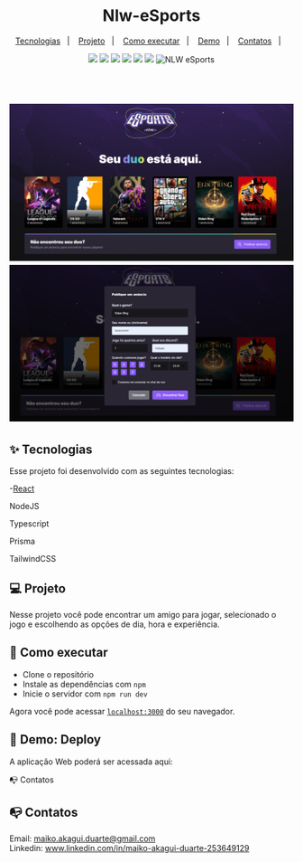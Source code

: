 # <h1 align="center">Nlw-eSports</h1>




<p align="center">
  <a href="#-tecnologias">Tecnologias</a>&nbsp;&nbsp;&nbsp;|&nbsp;&nbsp;&nbsp;
  <a href="#-projeto">Projeto</a>&nbsp;&nbsp;&nbsp;|&nbsp;&nbsp;&nbsp;
  <a href="#-como-executar">Como executar</a>&nbsp;&nbsp;&nbsp;|&nbsp;&nbsp;&nbsp;
  <a href="#iphone-demo-deploy">Demo</a>&nbsp;&nbsp;&nbsp;|&nbsp;&nbsp;&nbsp;
    <a href="#mailbox_with_no_mail-contatos">Contatos</a>&nbsp;&nbsp;&nbsp;|&nbsp;&nbsp;&nbsp;
  

</p>

<p align="center">
  <img src="https://img.shields.io/badge/React-JS-violet">
  <img src="https://img.shields.io/badge/Node-JS-green">
<img src="https://img.shields.io/badge/Prisma-DB-violet">
<img src="https://img.shields.io/badge/Vite-JS-violet">
<img src="https://img.shields.io/badge/Typescript-TS-blue">
<img src="https://img.shields.io/badge/Tailwind-CSS-blue">





 <img src="https://img.shields.io/badge/NLW-eSports-violet" alt="NLW eSports" />
</p>

<br>


<p align="center">
  
 
</p>

<h1 align="center">
  <img alt="screenshot" title="home" src="./public/screenshot.png" />
  <img alt="screenshot2" title="modal" src="./public/screenshot2.png" />
</h1>


## ✨ Tecnologias

Esse projeto foi desenvolvido com as seguintes tecnologias:

-[React](https://reactjs.org/)
<p>NodeJS</p>
<p>Typescript</p>
<p>Prisma</p>
<p>TailwindCSS</p>


## 💻 Projeto

Nesse projeto você pode encontrar um amigo para jogar, selecionado o jogo e escolhendo as opções de dia, hora e experiência.


## 🚀 Como executar

- Clone o repositório
- Instale as dependências com `npm`
- Inicie o servidor com `npm run dev`

Agora você pode acessar [`localhost:3000`](http://localhost:3000) do seu navegador.

## :iphone: Demo: Deploy

A aplicação Web poderá ser acessada aqui: 

📭 Contatos


## :mailbox_with_no_mail: Contatos

Email: maiko.akagui.duarte@gmail.com <br>
Linkedin: www.linkedin.com/in/maiko-akagui-duarte-253649129
